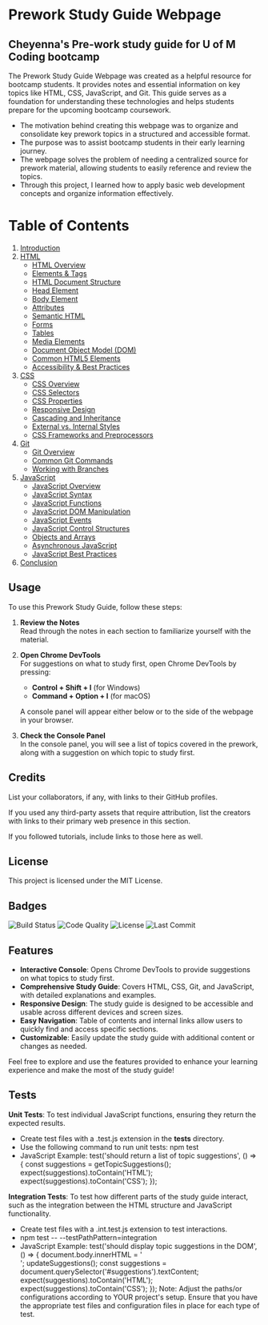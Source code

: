 # Prework Study Guide Webpage

## Cheyenna's Pre-work study guide for U of M Coding bootcamp

The Prework Study Guide Webpage was created as a helpful resource for bootcamp students. It provides notes and essential information on key topics like HTML, CSS, JavaScript, and Git. This guide serves as a foundation for understanding these technologies and helps students prepare for the upcoming bootcamp coursework.

- The motivation behind creating this webpage was to organize and consolidate key prework topics in a structured and accessible format.
- The purpose was to assist bootcamp students in their early learning journey.
- The webpage solves the problem of needing a centralized source for prework material, allowing students to easily reference and review the topics.
- Through this project, I learned how to apply basic web development concepts and organize information effectively.

# Table of Contents

1. [Introduction](#introduction)
2. [HTML](#html)
   - [HTML Overview](#html-overview)
   - [Elements & Tags](#elements--tags)
   - [HTML Document Structure](#html-document-structure)
   - [Head Element](#head-element)
   - [Body Element](#body-element)
   - [Attributes](#attributes)
   - [Semantic HTML](#semantic-html)
   - [Forms](#forms)
   - [Tables](#tables)
   - [Media Elements](#media-elements)
   - [Document Object Model (DOM)](#document-object-model-dom)
   - [Common HTML5 Elements](#common-html5-elements)
   - [Accessibility & Best Practices](#accessibility--best-practices)
3. [CSS](#css)
   - [CSS Overview](#css-overview)
   - [CSS Selectors](#css-selectors)
   - [CSS Properties](#css-properties)
   - [Responsive Design](#responsive-design)
   - [Cascading and Inheritance](#cascading-and-inheritance)
   - [External vs. Internal Styles](#external-vs-internal-styles)
   - [CSS Frameworks and Preprocessors](#css-frameworks-and-preprocessors)
4. [Git](#git)
   - [Git Overview](#git-overview)
   - [Common Git Commands](#common-git-commands)
   - [Working with Branches](#working-with-branches)
5. [JavaScript](#javascript)
   - [JavaScript Overview](#javascript-overview)
   - [JavaScript Syntax](#javascript-syntax)
   - [JavaScript Functions](#javascript-functions)
   - [JavaScript DOM Manipulation](#javascript-dom-manipulation)
   - [JavaScript Events](#javascript-events)
   - [JavaScript Control Structures](#javascript-control-structures)
   - [Objects and Arrays](#objects-and-arrays)
   - [Asynchronous JavaScript](#asynchronous-javascript)
   - [JavaScript Best Practices](#javascript-best-practices)
6. [Conclusion](#conclusion)


## Usage

To use this Prework Study Guide, follow these steps:

1. **Review the Notes**  
   Read through the notes in each section to familiarize yourself with the material.

2. **Open Chrome DevTools**  
   For suggestions on what to study first, open Chrome DevTools by pressing:
   - **Control + Shift + I** (for Windows)
   - **Command + Option + I** (for macOS)

   A console panel will appear either below or to the side of the webpage in your browser. 

3. **Check the Console Panel**  
   In the console panel, you will see a list of topics covered in the prework, along with a suggestion on which topic to study first.

## Credits

List your collaborators, if any, with links to their GitHub profiles.

If you used any third-party assets that require attribution, list the creators with links to their primary web presence in this section.

If you followed tutorials, include links to those here as well.

## License

This project is licensed under the MIT License.

## Badges

![Build Status](https://img.shields.io/badge/build-passing-brightgreen)
![Code Quality](https://img.shields.io/badge/code_quality-A%2B-brightgreen)
![License](https://img.shields.io/badge/license-MIT-blue)
![Last Commit](https://img.shields.io/github/last-commit/your-username/your-repo)

## Features

- **Interactive Console**: Opens Chrome DevTools to provide suggestions on what topics to study first.
- **Comprehensive Study Guide**: Covers HTML, CSS, Git, and JavaScript, with detailed explanations and examples.
- **Responsive Design**: The study guide is designed to be accessible and usable across different devices and screen sizes.
- **Easy Navigation**: Table of contents and internal links allow users to quickly find and access specific sections.
- **Customizable**: Easily update the study guide with additional content or changes as needed.

Feel free to explore and use the features provided to enhance your learning experience and make the most of the study guide!

## Tests

**Unit Tests**: To test individual JavaScript functions, ensuring they return the expected results.
- Create test files with a .test.js extension in the __tests__ directory. 
- Use the following command to run unit tests: npm test
- JavaScript Example:
test('should return a list of topic suggestions', () => {
  const suggestions = getTopicSuggestions();
  expect(suggestions).toContain('HTML');
  expect(suggestions).toContain('CSS');
});

**Integration Tests**: To test how different parts of the study guide interact, such as the integration between the HTML structure and JavaScript functionality.
- Create test files with a .int.test.js extension to test interactions.
- npm test -- --testPathPattern=integration
- JavaScript Example:
test('should display topic suggestions in the DOM', () => {
  document.body.innerHTML = '<div id="suggestions"></div>';
  updateSuggestions();
  const suggestions = document.querySelector('#suggestions').textContent;
  expect(suggestions).toContain('HTML');
  expect(suggestions).toContain('CSS');
});
Note: Adjust the paths/or configurations according to YOUR project's setup. Ensure that you have the appropriate test files and configuration files in place for each type of test.